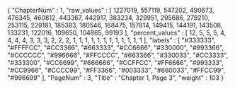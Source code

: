 {
  "ChapterNum" : 1,
  "raw_values" : [
    1227019,
    557119,
    547202,
    490673,
    476345,
    460812,
    443367,
    442917,
    383234,
    329951,
    295686,
    279210,
    253115,
    229181,
    185383,
    180546,
    168475,
    157814,
    149415,
    144191,
    143508,
    133231,
    122016,
    109650,
    104865,
    99193
  ],
  "percent_values" : [
    12,
    5,
    5,
    5,
    4,
    4,
    4,
    4,
    3,
    3,
    3,
    2,
    2,
    2,
    1,
    1,
    1,
    1,
    1,
    1,
    1,
    1,
    1,
    1,
    1,
    1
  ],
  "labels" : [
    "#333333",
    "#FFFFCC",
    "#CC3366",
    "#663333",
    "#CC6666",
    "#330000",
    "#993366",
    "#CCCCCC",
    "#996666",
    "#FFCCCC",
    "#663366",
    "#330033",
    "#CC3333",
    "#333300",
    "#CC6699",
    "#666666",
    "#CCFFCC",
    "#FF6666",
    "#993333",
    "#CC9966",
    "#CCCC99",
    "#FF3366",
    "#003333",
    "#660033",
    "#FFCC99",
    "#996699"
  ],
  "PageNum" : 3,
  "Title" : "Chapter 1, Page 3",
  "weight" : 103
}
